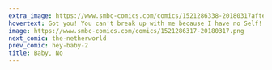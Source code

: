 ```yaml
---
extra_image: https://www.smbc-comics.com/comics/1521286338-20180317after.png
hovertext: Got you! You can't break up with me because I have no Self!
image: https://www.smbc-comics.com/comics/1521286317-20180317.png
next_comic: the-netherworld
prev_comic: hey-baby-2
title: Baby, No
---
```


